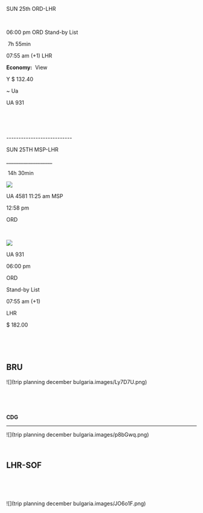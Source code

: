 SUN 25th ORD-LHR

 

06:00 pm ORD Stand-by List

 7h 55min

07:55 am (+1) LHR

**Economy:**  View

Y \$ 132.40

~   Ua

UA 931

 

 

\---------------------------

SUN 25TH MSP-LHR

\__________________\_

 14h 30min

![](https://d2r6h9rpqrv9sk.cloudfront.net/green/115/assets/flights/airlines/UA-2c8d28375f4c025bd2549f10c25bbff6.png)

UA 4581 11:25 am MSP

12:58 pm

ORD

 

![](https://d2r6h9rpqrv9sk.cloudfront.net/green/115/assets/flights/airlines/UA-2c8d28375f4c025bd2549f10c25bbff6.png)

UA 931

06:00 pm

ORD

Stand-by List

07:55 am (+1)

LHR

\$ 182.00

 

 

**BRU**
-------

![](trip planning december bulgaria.images/Ly7D7U.png)

 

 

**CDG**


-------

![](trip planning december bulgaria.images/p8bGwq.png)

 

**LHR-SOF**
-----------

 

 

![](trip planning december bulgaria.images/JO6o1F.png)
